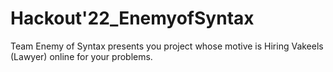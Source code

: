 # Hackout'22_EnemyofSyntax
 Team Enemy of Syntax presents you project whose motive is Hiring Vakeels (Lawyer) online for your problems.

